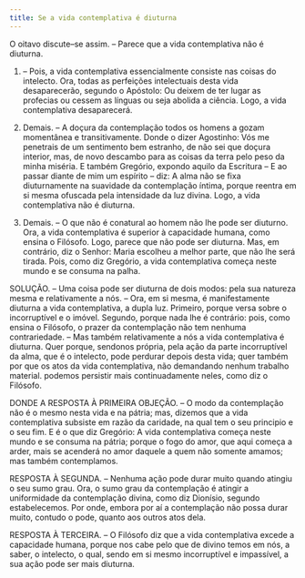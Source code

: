 ```yaml
---
title: Se a vida contemplativa é diuturna
---
```


O oitavo discute–se assim. – Parece que a vida contemplativa não é diuturna.  

1. – Pois, a vida contemplativa essencialmente consiste nas coisas do intelecto. Ora, todas as perfeições intelectuais desta vida desaparecerão, segundo o Apóstolo: Ou deixem de ter lugar as profecias ou cessem as línguas ou seja abolida a ciência. Logo, a vida contemplativa desaparecerá.  

2. Demais. – A doçura da contemplação todos os homens a gozam momentânea e transitivamente. Donde o dizer Agostinho: Vós me penetrais de um sentimento bem estranho, de não sei que doçura interior, mas, de novo descambo para as coisas da terra pelo peso da minha miséria. E também Gregório, expondo aquilo da Escritura – E ao passar diante de mim um espírito – diz: A alma não se fixa diuturnamente na suavidade da contemplação íntima, porque reentra em si mesma ofuscada pela intensidade da luz divina. Logo, a vida contemplativa não é diuturna.  

3. Demais. – O que não é conatural ao homem não lhe pode ser diuturno. Ora, a vida contemplativa é superior à capacidade humana, como ensina o Filósofo. Logo, parece que não pode ser diuturna.  Mas, em contrário, diz o Senhor: Maria escolheu a melhor parte, que não lhe será tirada. Pois, como diz Gregório, a vida contemplativa começa neste mundo e se consuma na palha.  

SOLUÇÃO. – Uma coisa pode ser diuturna de dois modos: pela sua natureza mesma e relativamente a nós. – Ora, em si mesma, é manifestamente diuturna a vida contemplativa, a dupla luz. Primeiro, porque versa sobre o incorruptível e o imóvel. Segundo, porque nada lhe é contrário: pois, como ensina o Filósofo, o prazer da contemplação não tem nenhuma contrariedade. – Mas também relativamente a nós a vida contemplativa é diuturna. Quer porque, sendonos própria, pela ação da parte incorruptível da alma, que é o intelecto, pode perdurar depois desta vida; quer também por que os atos da vida contemplativa, não demandando nenhum trabalho material. podemos persistir mais continuadamente neles, como diz o Filósofo.  

DONDE A RESPOSTA À PRIMEIRA OBJEÇÃO. – O modo da contemplação não é o mesmo nesta vida e na pátria; mas, dizemos que a vida contemplativa subsiste em razão da caridade, na qual tem o seu principio e o seu fim. E é o que diz Gregório: A vida contemplativa começa neste mundo e se consuma na pátria; porque o fogo do amor, que aqui começa a arder, mais se acenderá no amor daquele a quem não somente amamos; mas também contemplamos.  

RESPOSTA À SEGUNDA. – Nenhuma ação pode durar muito quando atingiu o seu sumo grau. Ora, o sumo grau da contemplação é atingir a uniformidade da contemplação divina, como diz Dionísio, segundo estabelecemos. Por onde, embora por aí a contemplação não possa durar muito, contudo o pode, quanto aos outros atos dela.  

RESPOSTA À TERCEIRA. – O Filósofo diz que a vida contemplativa excede a capacidade humana, porque nos cabe pelo que de divino temos em nós, a saber, o intelecto, o qual, sendo em si mesmo incorruptível e impassível, a sua ação pode ser mais diuturna.